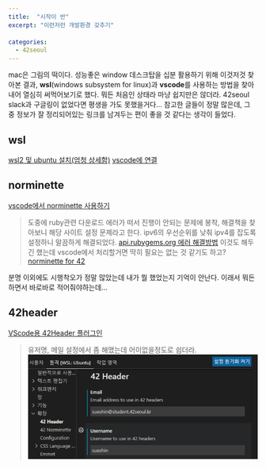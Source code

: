 ```yaml
---
title:  "시작이 반"
excerpt: "이런저런 개발환경 갖추기"

categories:
  - 42seoul
---
```


mac은 그림의 떡이다.
성능좋은 window 데스크탑을 십분 활용하기 위해 이것저것 찾아본 결과, **wsl**(windows subsystem for linux)과 **vscode**를 사용하는 방법을 찾아내어 열심히 써먹어보기로 했다.
뭐든 처음인 상태라 마냥 쉽지만은 않더라.
42seoul slack과 구글링이 없었다면 평생을 가도 못했을거다...
참고한 글들이 정말 많은데, 그 중 정보가 잘 정리되어있는 링크를 남겨두는 편이 좋을 것 같다는 생각이 들었다.

## wsl
[wsl2 및 ubuntu 설치(엄청 상세함)](https://www.lainyzine.com/ko/article/how-to-install-wsl2-and-use-linux-on-windows-10/)
[vscode에 연결](https://skyqnaqna.tistory.com/entry/vs-code%ec%97%90%ec%84%9c-wsl-2%ec%99%80-c-%ec%82%ac%ec%9a%a9%ed%95%98%ea%b8%b0)

## norminette
[vscode에서 norminette 사용하기](https://www.notion.so/vscode-norminette-292aeb49158f44f994ffde3beb9f00ac)
> 도중에 ruby관련 다운로드 에러가 떠서 진행이 안되는 문제에 봉착, 해결책을 찾아보니 해당 사이트 설정 문제라고 한다. ipv6의 우선순위를 낮춰 ipv4를 잡도록 설정하니 말끔하게 해결되었다.
[api.rubygems.org 에러 해결방법](https://stackoverflow.com/questions/49800432/gem-cannot-access-rubygems-org)
이것도 해두긴 했는데 vscode에서 처리할거면 딱히 필요는 없는 것 같기도 하고?
[norminette for 42](https://github.com/42school/norminette)

분명 이외에도 시행착오가 정말 많았는데 내가 뭘 했었는지 기억이 안난다.
이래서 뭐든 하면서 바로바로 적어줘야하는데...

## 42header
[VScode용 42Header 플러그인](https://marketplace.visualstudio.com/items?itemName=kube.42header)
> 유저명, 메일 설정에서 좀 해맸는데 어이없을정도로 쉽더라.
![](/assets/images/42header.png)
